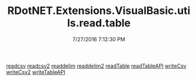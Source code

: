 ﻿---
title: RDotNET.Extensions.VisualBasic.utils.read.table
date: 7/27/2016 7:12:30 PM
---

[readcsv](T-RDotNET.Extensions.VisualBasic.utils.read.table.readcsv.html)
[readcsv2](T-RDotNET.Extensions.VisualBasic.utils.read.table.readcsv2.html)
[readdelim](T-RDotNET.Extensions.VisualBasic.utils.read.table.readdelim.html)
[readdelim2](T-RDotNET.Extensions.VisualBasic.utils.read.table.readdelim2.html)
[readTable](T-RDotNET.Extensions.VisualBasic.utils.read.table.readTable.html)
[readTableAPI](T-RDotNET.Extensions.VisualBasic.utils.read.table.readTableAPI.html)
[writeCsv](T-RDotNET.Extensions.VisualBasic.utils.read.table.writeCsv.html)
[writeCsv2](T-RDotNET.Extensions.VisualBasic.utils.read.table.writeCsv2.html)
[writeTableAPI](T-RDotNET.Extensions.VisualBasic.utils.read.table.writeTableAPI.html)
